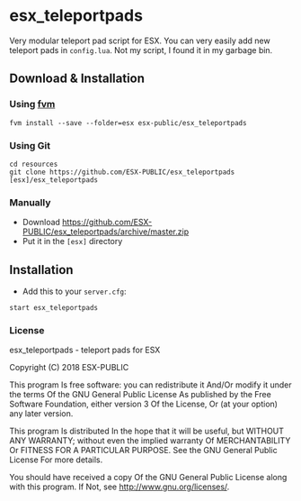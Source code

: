 # esx_teleportpads
Very modular teleport pad script for ESX. You can very easily add new teleport pads in `config.lua`. Not my script, I found it in my garbage bin.

## Download & Installation

### Using [fvm](https://github.com/qlaffont/fvm-installer)
```
fvm install --save --folder=esx esx-public/esx_teleportpads
```

### Using Git
```
cd resources
git clone https://github.com/ESX-PUBLIC/esx_teleportpads [esx]/esx_teleportpads
```

### Manually
- Download https://github.com/ESX-PUBLIC/esx_teleportpads/archive/master.zip
- Put it in the `[esx]` directory

## Installation
- Add this to your `server.cfg`:

```
start esx_teleportpads
```

### License
esx_teleportpads - teleport pads for ESX

Copyright (C) 2018 ESX-PUBLIC

This program Is free software: you can redistribute it And/Or modify it under the terms Of the GNU General Public License As published by the Free Software Foundation, either version 3 Of the License, Or (at your option) any later version.

This program Is distributed In the hope that it will be useful, but WITHOUT ANY WARRANTY; without even the implied warranty Of MERCHANTABILITY Or FITNESS FOR A PARTICULAR PURPOSE. See the GNU General Public License For more details.

You should have received a copy Of the GNU General Public License along with this program. If Not, see http://www.gnu.org/licenses/.